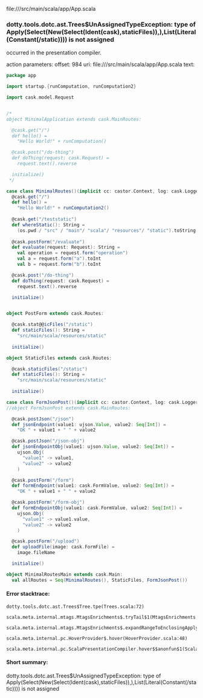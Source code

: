 file://<WORKSPACE>/src/main/scala/app/App.scala
### dotty.tools.dotc.ast.Trees$UnAssignedTypeException: type of Apply(Select(New(Select(Ident(cask),staticFiles)),<init>),List(Literal(Constant(/static)))) is not assigned

occurred in the presentation compiler.

action parameters:
offset: 984
uri: file://<WORKSPACE>/src/main/scala/app/App.scala
text:
```scala
package app

import startup.{runComputation, runComputation2}

import cask.model.Request


/*
object MinimalApplication extends cask.MainRoutes:

  @cask.get("/")
  def hello() =
    "Hello World!" + runComputation()

  @cask.post("/do-thing")
  def doThing(request: cask.Request) =
    request.text().reverse

  initialize()
 */

case class MinimalRoutes()(implicit cc: castor.Context, log: cask.Logger) extends cask.Routes:
  @cask.get("/")
  def hello() =
    "Hello World!" + runComputation2()
  
  @cask.get("/teststatic")
  def whereStatic(): String =
    (os.pwd / "src" / "main"/ "scala"/ "resources"/ "static").toString
  
  @cask.postForm("/evaluate")
  def evaluate(request: Request): String =
    val operation = request.form("operation")
    val a = request.form("a").toInt
    val b = request.form("b").toInt

  @cask.post("/do-thing")
  def doThing(request: cask.Request) =
    request.text().reverse

  initialize()


object PostForm extends cask.Routes:

  @cask.stat@@icFiles("/static")
  def staticFiles(): String =
    "src/main/scala/resources/static"
  
  initialize()

object StaticFiles extends cask.Routes:

  @cask.staticFiles("/static")
  def staticFiles(): String =
    "src/main/scala/resources/static"
  
  initialize()

case class FormJsonPost()(implicit cc: castor.Context, log: cask.Logger) extends cask.Routes:
//object FormJsonPost extends cask.MainRoutes:

  @cask.postJson("/json")
  def jsonEndpoint(value1: ujson.Value, value2: Seq[Int]) =
    "OK " + value1 + " " + value2

  @cask.postJson("/json-obj")
  def jsonEndpointObj(value1: ujson.Value, value2: Seq[Int]) =
    ujson.Obj(
      "value1" -> value1,
      "value2" -> value2
    )

  @cask.postForm("/form")
  def formEndpoint(value1: cask.FormValue, value2: Seq[Int]) =
    "OK " + value1 + " " + value2

  @cask.postForm("/form-obj")
  def formEndpointObj(value1: cask.FormValue, value2: Seq[Int]) =
    ujson.Obj(
      "value1" -> value1.value,
      "value2" -> value2
    )

  @cask.postForm("/upload")
  def uploadFile(image: cask.FormFile) =
    image.fileName

  initialize()

object MinimalRoutesMain extends cask.Main:
  val allRoutes = Seq(MinimalRoutes(), StaticFiles, FormJsonPost())
```



#### Error stacktrace:

```
dotty.tools.dotc.ast.Trees$Tree.tpe(Trees.scala:72)
	scala.meta.internal.mtags.MtagsEnrichments$.tryTail$1(MtagsEnrichments.scala:262)
	scala.meta.internal.mtags.MtagsEnrichments$.expandRangeToEnclosingApply(MtagsEnrichments.scala:279)
	scala.meta.internal.pc.HoverProvider$.hover(HoverProvider.scala:48)
	scala.meta.internal.pc.ScalaPresentationCompiler.hover$$anonfun$1(ScalaPresentationCompiler.scala:329)
```
#### Short summary: 

dotty.tools.dotc.ast.Trees$UnAssignedTypeException: type of Apply(Select(New(Select(Ident(cask),staticFiles)),<init>),List(Literal(Constant(/static)))) is not assigned